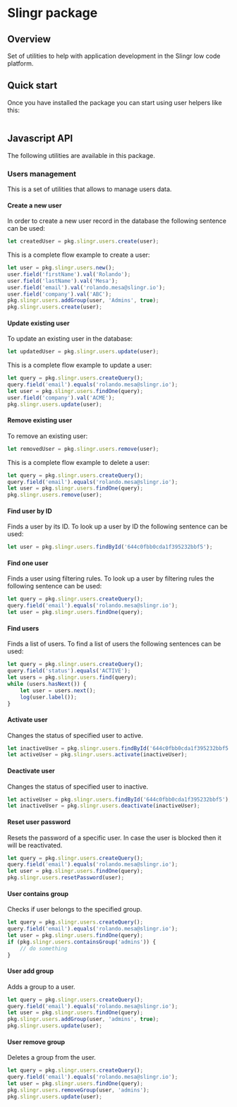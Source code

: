 # Slingr package

## Overview

Set of utilities to help with application development in the Slingr low code platform.

## Quick start

Once you have installed the package you can start using user helpers like this:

```js

```

## Javascript API

The following utilities are available in this package.

### Users management
This is a set of utilities that allows to manage users data.

#### Create a new user
In order to create a new user record in the database the following sentence can be used:
```js
let createdUser = pkg.slingr.users.create(user);
```
This is a complete flow example to create a user:
```js
let user = pkg.slingr.users.new();
user.field('firstName').val('Rolando');
user.field('lastName').val('Mesa');
user.field('email').val('rolando.mesa@slingr.io');
user.field('company').val('ABC');
pkg.slingr.users.addGroup(user, 'Admins', true);
pkg.slingr.users.create(user);
```

#### Update existing user
To update an existing user in the database:
```js
let updatedUser = pkg.slingr.users.update(user);
```
This is a complete flow example to update a user:
```js
let query = pkg.slingr.users.createQuery();
query.field('email').equals('rolando.mesa@slingr.io');
let user = pkg.slingr.users.findOne(query);
user.field('company').val('ACME');
pkg.slingr.users.update(user);
```

#### Remove existing user
To remove an existing user:
```js
let removedUser = pkg.slingr.users.remove(user);
```
This is a complete flow example to delete a user:
```js
let query = pkg.slingr.users.createQuery();
query.field('email').equals('rolando.mesa@slingr.io');
let user = pkg.slingr.users.findOne(query);
pkg.slingr.users.remove(user);
```

#### Find user by ID
Finds a user by its ID. To look up a user by ID the following sentence can be used:
```js
let user = pkg.slingr.users.findById('644c0fbb0cda1f395232bbf5');
```

#### Find one user
Finds a user using filtering rules. To look up a user by filtering rules the following sentence can be used:
```js
let query = pkg.slingr.users.createQuery();
query.field('email').equals('rolando.mesa@slingr.io');
let user = pkg.slingr.users.findOne(query);
```

#### Find users
Finds a list of users. To find a list of users the following sentences can be used:
```js
let query = pkg.slingr.users.createQuery();
query.field('status').equals('ACTIVE');
let users = pkg.slingr.users.find(query);
while (users.hasNext()) {
    let user = users.next();
    log(user.label());
}
```

#### Activate user
Changes the status of specified user to active.
```js
let inactiveUser = pkg.slingr.users.findById('644c0fbb0cda1f395232bbf5');
let activeUser = pkg.slingr.users.activate(inactiveUser);
```

#### Deactivate user
Changes the status of specified user to inactive.
```js
let activeUser = pkg.slingr.users.findById('644c0fbb0cda1f395232bbf5');
let inactiveUser = pkg.slingr.users.deactivate(inactiveUser);
```

#### Reset user password
Resets the password of a specific user. In case the user is blocked then it will be reactivated.
```js
let query = pkg.slingr.users.createQuery();
query.field('email').equals('rolando.mesa@slingr.io');
let user = pkg.slingr.users.findOne(query);
pkg.slingr.users.resetPassword(user);
```

#### User contains group
Checks if user belongs to the specified group.
```js
let query = pkg.slingr.users.createQuery();
query.field('email').equals('rolando.mesa@slingr.io');
let user = pkg.slingr.users.findOne(query);
if (pkg.slingr.users.containsGroup('admins')) {
    // do something
}
```

#### User add group
Adds a group to a user.
```js
let query = pkg.slingr.users.createQuery();
query.field('email').equals('rolando.mesa@slingr.io');
let user = pkg.slingr.users.findOne(query);
pkg.slingr.users.addGroup(user, 'admins', true);
pkg.slingr.users.update(user);
```

#### User remove group
Deletes a group from the user.
```js
let query = pkg.slingr.users.createQuery();
query.field('email').equals('rolando.mesa@slingr.io');
let user = pkg.slingr.users.findOne(query);
pkg.slingr.users.removeGroup(user, 'admins');
pkg.slingr.users.update(user);
```



